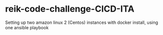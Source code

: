 # reik-code-challenge-CICD-ITA
Setting up two amazon linux 2 (Centos) instances with docker install, using one ansible playbook
